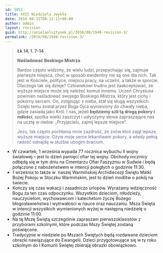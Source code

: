 ```yaml
---
id: 1952
title: XXII Niedziela zwykła
date: 2016-08-31T00:12:11+00:00
author: admin
layout: revision
guid: http://anielaolsztynek.pl/2016/08/1948-revision-3/
permalink: /2016/08/1948-revision-3/
---
```

> **Łk 14, 1. 7-14**
> 
> **Naśladować Boskiego Mistrza**
> 
> Bardzo często widzimy, że wielu ludzi, przepychając się, zajmuje pierwsze miejsca, choć w sposób ewidentny nie są one dla nich. Tak jest w Kościele, polityce, miejscu pracy, na uczelni, a także w sporcie. Dlaczego tak się dzieje? Człowiekowi trudno jest zaakceptować, że wyższe miejsce może się należeć komuś innemu. Uczeń Chrystusa powinien naśladować swojego Boskiego Mistrza, który jest cichy i pokorny sercem. On, zstępując z nieba, stał się sługą wszystkich. Dzięki temu został przez Boga Ojca wyniesiony do chwały nieba, gdzie zasiada jako Król. I nas, jeżeli **będziemy szli tą drogą pokory i miłości**, spotka wielki zaszczyt i usłyszymy słowa zapraszające nas na ucztę w niebie: &#8222;Przyjacielu, zajmij lepsze miejsce&#8221;.
> 
> <span style="color: #666699;">Jezu, tak często pochłania mnie zazdrość, że znów ktoś zajął lepsze, wyższe miejsce. Ożyw moje serce lekarstwem pokory, a wtedy pełną radość odnajdę w służbie ubogim braciom.</span>

  * W czwartek, 1 września wypada 77 rocznica wybuchu II wojny światowej &#8211; jest to dzień pamięci ofiar tej wojny. Obchody rocznicy odbędą się w tym dniu na Cmentarzu Ofiar Faszyzmu w Sudwie i będą połączone z nabożeństwem w intencji poległych o godzinie 11:30.
  * 1 września to także w  naszej Warmińskiej Archidiecezji Święto Matki Bożej Pokoju w Stoczku Warmińskim, jest to dzień modlitw o pokój na świecie.
  * Kończy się czas wakacji i zasadniczo urlopów. Wyrażamy wdzięczność Bogu za ten czas odpoczynku. Wszystkim dzieciom, młodzieży, nauczycielom, wychowawcom i katechetom życzę Bożego błogosławieństwa i wytrwałości w nauce oraz nauczaniu. Msza Święta w intencji wszystkich wymienionych wyżej w następną niedzielę o godzinie 11:00.
  * Na tę Mszę Świętą szczególnie zapraszam pierwszoklasistów z przyborami szkolnymi, które podczas Mszy Świętej zostaną poświęcone.
  * Tradycyjnie w niedziele po Mszach Świętych będą rozdawane dzieciom obrazki nawiązujące do Ewangelii. Dzieci przygotowujące się w ty roku szkolnym do I Komunii Świętej zbierają obrazki obowiązkowo.